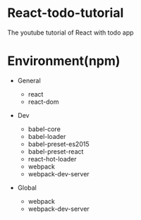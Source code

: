 # React-todo-tutorial
The youtube tutorial of React with todo app

# Environment(npm)
- General
  - react
  - react-dom

- Dev
  - babel-core
  - babel-loader
  - babel-preset-es2015
  - babel-preset-react
  - react-hot-loader
  - webpack
  - webpack-dev-server

- Global
  - webpack
  - webpack-dev-server
